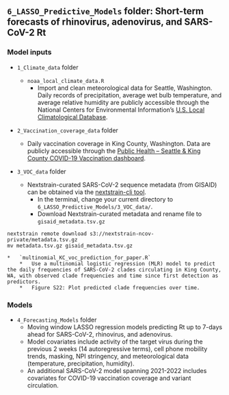## `6_LASSO_Predictive_Models` folder: Short-term forecasts of rhinovirus, adenovirus, and SARS-CoV-2 Rt

### Model inputs
* `1_Climate_data` folder
    *   `noaa_local_climate_data.R`
        *   Import and clean meteorological data for Seattle, Washington. Daily records of precipitation, average wet bulb temperature, and average relative humidity are publicly accessible through the National Centers for Environmental Information’s [U.S. Local Climatological Database](https://www.ncei.noaa.gov/products/land-based-station/local-climatological-data).

* `2_Vaccination_coverage_data` folder
    *   Daily vaccination coverage in King County, Washington. Data are publicly accessible through the [Public Health – Seattle & King County COVID-19 Vaccination dashboard](https://kingcounty.gov/en/dept/dph/health-safety/disease-illness/covid-19/data/vaccination).

* `3_VOC_data` folder
    *   Nextstrain-curated SARS-CoV-2 sequence metadata (from GISAID) can be obtained via the [nextstrain-cli tool](https://docs.nextstrain.org/projects/cli/en/stable/).
        *   In the terminal, change your current directory to `6_LASSO_Predictive_Models/3_VOC_data/`.
        *   Download Nextstrain-curated metadata and rename file to `gisaid_metadata.tsv.gz`

````
nextstrain remote download s3://nextstrain-ncov-private/metadata.tsv.gz
mv metadata.tsv.gz gisaid_metadata.tsv.gz
````
    *   `multinomial_KC_voc_prediction_for_paper.R`
        *   Use a multinomial logistic regression (MLR) model to predict the daily frequencies of SARS-CoV-2 clades circulating in King County, WA, with observed clade frequencies and time since first detection as predictors.
        *   Figure S22: Plot predicted clade frequencies over time.
        
### Models
* `4_Forecasting_Models` folder
    *   Moving window LASSO regression models predicting Rt up to 7-days ahead for SARS-CoV-2, rhinovirus, and adenovirus. 
    *   Model covariates include activity of the target virus during the previous 2 weeks (14 autoregressive terms), cell phone mobility trends, masking, NPI stringency, and meteorological data (temperature, precipitation, humidity).
    *   An additional SARS-CoV-2 model spanning 2021-2022 includes covariates for COVID-19 vaccination coverage and variant circulation.
